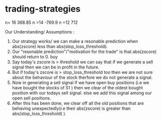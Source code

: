 # trading-strategies

n= 16 368.85
n =14 -769.9
n =12 712


Our Understanding/ Assumptions  : 
1. Our strategy works/ we can make a resonable prediction when abs(zscore) less than abs(stop_loss_threshold). 
2. Our "resonable prediction"/"motivation for the trade" is that abs(zscore) should return to 0. buy
3. Say today's zscore is > threshold we can say that if we generate a sell signal then we can be in profit in the future. 
4. But if today's zscore is > stop_loss_threshold too then we are not sure about the behaviour of the stock therfore we do not generate a signal.
5. Now in generating a sell signal if we have open buy positions (i.e we have bought the stocks of S1 ) then we clear of the oldest bought position with our todays sell signal. else we add this signal among our open sell positions.
6. After this has been done, we clear off all the old positions that are behaving unexpectedly(i.e their abs(zscore) is greater than abs(stop_loss_threshold) ).
